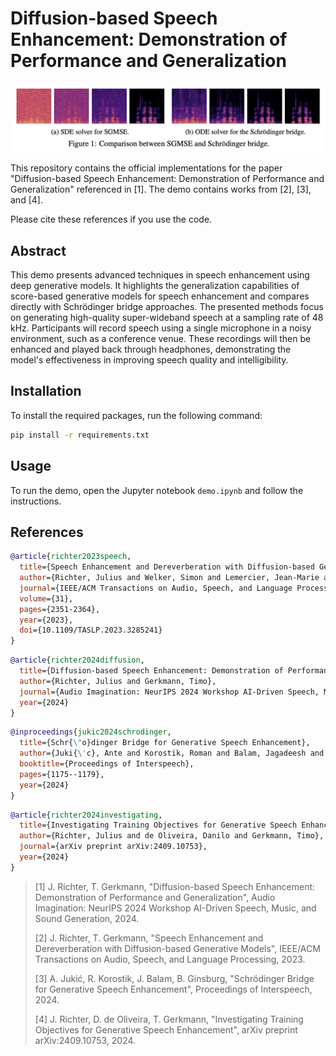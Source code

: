 # Diffusion-based Speech Enhancement: Demonstration of Performance and Generalization

<img src="https://raw.githubusercontent.com/sp-uhh/gen-se-demo/main/assets/figure_1.png" width="700" alt="Comparison between SGMSE and Schrödinger bridge.">

This repository contains the official implementations for the paper "Diffusion-based Speech Enhancement: Demonstration of Performance and Generalization" referenced in [1]. The demo contains works from [2], [3], and [4].

Please cite these references if you use the code.

## Abstract

This demo presents advanced techniques in speech enhancement using deep generative models. It highlights the generalization capabilities of score-based generative models for speech enhancement and compares directly with Schrödinger bridge approaches. The presented methods focus on generating high-quality super-wideband speech at a sampling rate of 48 kHz. Participants will record speech using a single microphone in a noisy environment, such as a conference venue. These recordings will then be enhanced and played back through headphones, demonstrating the model's effectiveness in improving speech quality and intelligibility.

## Installation

To install the required packages, run the following command:

```bash
pip install -r requirements.txt
```

## Usage

To run the demo, open the Jupyter notebook `demo.ipynb` and follow the instructions.

## References

```bib
@article{richter2023speech,
  title={Speech Enhancement and Dereverberation with Diffusion-based Generative Models},
  author={Richter, Julius and Welker, Simon and Lemercier, Jean-Marie and Lay, Bunlong and Gerkmann, Timo},
  journal={IEEE/ACM Transactions on Audio, Speech, and Language Processing},
  volume={31},
  pages={2351-2364},
  year={2023},
  doi={10.1109/TASLP.2023.3285241}
}
```
```bib
@article{richter2024diffusion,
  title={Diffusion-based Speech Enhancement: Demonstration of Performance and Generalization},
  author={Richter, Julius and Gerkmann, Timo},
  journal={Audio Imagination: NeurIPS 2024 Workshop AI-Driven Speech, Music, and Sound Generation},
  year={2024}
}
```
```bib
@inproceedings{jukic2024schrodinger,
  title={Schr{\"o}dinger Bridge for Generative Speech Enhancement},
  author={Juki{\'c}, Ante and Korostik, Roman and Balam, Jagadeesh and Ginsburg, Boris},
  booktitle={Proceedings of Interspeech},
  pages={1175--1179},
  year={2024}
}
```
```bib
@article{richter2024investigating,
  title={Investigating Training Objectives for Generative Speech Enhancement},
  author={Richter, Julius and de Oliveira, Danilo and Gerkmann, Timo},
  journal={arXiv preprint arXiv:2409.10753},
  year={2024}
}
```

>[1] J. Richter, T. Gerkmann, "Diffusion-based Speech Enhancement: Demonstration of Performance and Generalization", Audio Imagination: NeurIPS 2024 Workshop AI-Driven Speech, Music, and Sound Generation, 2024.
>
>[2] J. Richter, T. Gerkmann, "Speech Enhancement and Dereverberation with Diffusion-based Generative Models", IEEE/ACM Transactions on Audio, Speech, and Language Processing, 2023.
>
>[3] A. Jukić, R. Korostik, J. Balam, B. Ginsburg, "Schrödinger Bridge for Generative Speech Enhancement", Proceedings of Interspeech, 2024.
>
>[4] J. Richter, D. de Oliveira, T. Gerkmann, "Investigating Training Objectives for Generative Speech Enhancement", arXiv preprint arXiv:2409.10753, 2024.